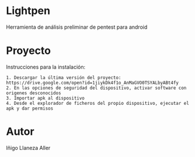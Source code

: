# Lightpen
Herramienta de análisis preliminar de pentest para android 

# Proyecto
Instrucciones para la instalación:

    1. Descargar la última versión del proyecto: https://drive.google.com/open?id=1jiykDk4f1o_AnMaGVO0TSYALbyABt4fy
    2. En las opciones de seguridad del dispositivo, activar software con origenes desconocidos
    3. Importar apk al dispositivo
    4. Desde el explorador de ficheros del propio dispositivo, ejecutar el apk y dar permisos


# Autor
Iñigo Llaneza Aller
